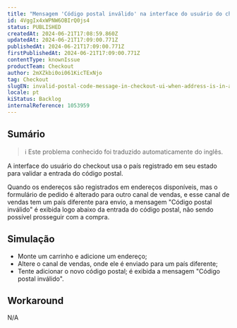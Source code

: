 ```yaml
---
title: "Mensagem 'Código postal inválido' na interface do usuário do checkout quando o endereço está em endereços disponíveis com país diferente"
id: 4VggIx4xWPNW6OBIrQ0js4
status: PUBLISHED
createdAt: 2024-06-21T17:08:59.860Z
updatedAt: 2024-06-21T17:09:00.771Z
publishedAt: 2024-06-21T17:09:00.771Z
firstPublishedAt: 2024-06-21T17:09:00.771Z
contentType: knownIssue
productTeam: Checkout
author: 2mXZkbi0oi061KicTExNjo
tag: Checkout
slugEN: invalid-postal-code-message-in-checkout-ui-when-address-is-in-available-addresses-with-different-country
locale: pt
kiStatus: Backlog
internalReference: 1053959
---
```


## Sumário

>ℹ️ Este problema conhecido foi traduzido automaticamente do inglês.


A interface do usuário do checkout usa o país registrado em seu estado para validar a entrada do código postal.

Quando os endereços são registrados em endereços disponíveis, mas o formulário de pedido é alterado para outro canal de vendas, e esse canal de vendas tem um país diferente para envio, a mensagem "Código postal inválido" é exibida logo abaixo da entrada do código postal, não sendo possível prosseguir com a compra.

## Simulação



- Monte um carrinho e adicione um endereço;
- Altere o canal de vendas, onde ele é enviado para um país diferente;
- Tente adicionar o novo código postal; é exibida a mensagem "Código postal inválido".



## Workaround


N/A




